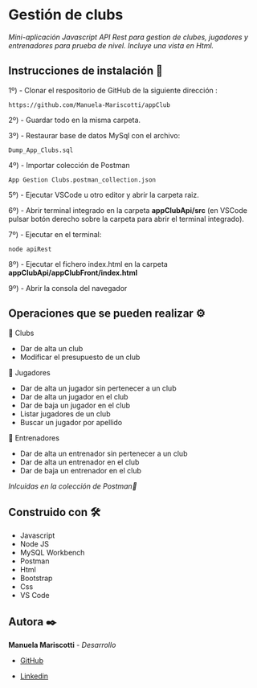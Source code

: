 # Gestión de clubs

_Mini-aplicación Javascript API Rest para gestion de clubes, jugadores y entrenadores para prueba de nivel. Incluye una vista en Html._


## Instrucciones de instalación 🔧

1º) - Clonar el respositorio de GitHub de la siguiente dirección : 

```
https://github.com/Manuela-Mariscotti/appClub 
```

2º) - Guardar todo en la misma carpeta.

3º) - Restaurar base de datos MySql con el archivo: 

```
Dump_App_Clubs.sql
```
4º) - Importar colección de Postman 

```
App Gestion Clubs.postman_collection.json
```

5º) - Ejecutar VSCode u otro editor y abrir la carpeta raiz.

6º) - Abrir terminal integrado en la carpeta **appClubApi/src** (en VSCode pulsar botón derecho sobre la carpeta para abrir el terminal integrado).

7º) - Ejecutar en el terminal:

```
node apiRest
```

8º) - Ejecutar el fichero index.html en la carpeta **appClubApi/appClubFront/index.html**

9º) - Abrir la consola del navegador


## Operaciones que se pueden realizar ⚙️

🔸 Clubs
* Dar de alta un club
* Modificar el presupuesto de un club

🔸 Jugadores
* Dar de alta un jugador sin pertenecer a un club
* Dar de alta un jugador en el club
* Dar de baja un jugador en el club
* Listar jugadores de un club
* Buscar un jugador por apellido

🔸 Entrenadores
* Dar de alta un entrenador sin pertenecer a un club
* Dar de alta un entrenador en el club
* Dar de baja un entrenador en el club

_Inlcuidas en la colección de Postman🚀_


## Construido con 🛠️

* Javascript
* Node JS
* MySQL Workbench
* Postman
* Html
* Bootstrap
* Css
* VS Code


## Autora ✒️

**Manuela Mariscotti** - *Desarrollo*

* [GitHub](https://github.com/Manuela-Mariscotti)

* [Linkedin](https://www.linkedin.com/in/manuela-mariscotti/)



